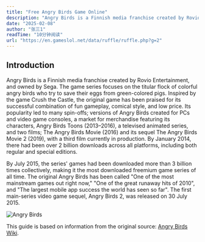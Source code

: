 ```yaml
---
title: "Free Angry Birds Game Online"
description: "Angry Birds is a Finnish media franchise created by Rovio Entertainment, and owned by Sega. The game series focuses on the titular flock of colorful angry birds who try to save their eggs from green-colored pigs. Inspired by the game Crush the Castle, the original game has been praised for its successful combination of fun gameplay, comical style, and low price. "
date: "2025-02-08"
author: "张三1"
readTime: "10分钟阅读"
url: "https://en.gameslol.net/data/ruffle/ruffle.php?g=2"
---
```



## Introduction

Angry Birds is a Finnish media franchise created by Rovio Entertainment, and owned by Sega. The game series focuses on the titular flock of colorful angry birds who try to save their eggs from green-colored pigs. Inspired by the game Crush the Castle, the original game has been praised for its successful combination of fun gameplay, comical style, and low price. Its popularity led to many spin-offs; versions of Angry Birds created for PCs and video game consoles, a market for merchandise featuring its characters, Angry Birds Toons (2013–2016), a televised animated series, and two films; The Angry Birds Movie (2016) and its sequel The Angry Birds Movie 2 (2019), with a third film currently in production. By January 2014, there had been over 2 billion downloads across all platforms, including both regular and special editions.

By July 2015, the series' games had been downloaded more than 3 billion times collectively, making it the most downloaded freemium game series of all time. The original Angry Birds has been called "One of the most mainstream games out right now," "One of the great runaway hits of 2010", and "The largest mobile app success the world has seen so far". The first main-series video game sequel, Angry Birds 2, was released on 30 July 2015.

![Angry Birds](https://upload.wikimedia.org/wikipedia/en/6/60/Angry_Birds_Flock.webp)

This guide is based on information from the original source: [Angry Birds Wiki](https://en.wikipedia.org/wiki/Angry_Birds).